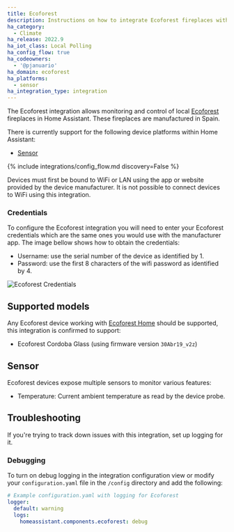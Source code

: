 ```yaml
---
title: Ecoforest
description: Instructions on how to integrate Ecoforest fireplaces with Home Assistant.
ha_category:
  - Climate
ha_release: 2022.9
ha_iot_class: Local Polling
ha_config_flow: true
ha_codeowners:
  - '@pjanuario'
ha_domain: ecoforest
ha_platforms:
  - sensor
ha_integration_type: integration
---
```


The Ecoforest integration allows monitoring and control of local [Ecoforest](https://ecoforest.com) fireplaces in Home Assistant. These fireplaces are manufactured in Spain.

There is currently support for the following device platforms within Home Assistant:

- [Sensor](#sensor)

{% include integrations/config_flow.md discovery=False %}

<div class='note'>
Devices must first be bound to WiFi or LAN using the app or website provided by the device manufacturer. It is not possible to connect devices to WiFi using this integration.
</div>

### Credentials

To configure the Ecoforest integration you will need to enter your Ecoforest credentials which are the same ones you would use with the manufacturer app. The image bellow shows how to obtain the credentials:

- Username: use the serial number of the device as identified by 1.
- Password: use the first 8 characters of the wifi password as identified by 4.

![Ecoforest Credentials](/images/integrations/ecoforest/credentials.png)


## Supported models

Any Ecoforest device working with [Ecoforest Home](https://ecoforesthome.com/) should be supported, this integration is confirmed to support:

- Ecoforest Cordoba Glass (using firmware version `30Abr19_v2z`)

## Sensor

Ecoforest devices expose multiple sensors to monitor various features:

- Temperature: Current ambient temperature as read by the device probe.

## Troubleshooting

If you're trying to track down issues with this integration, set up logging for it.

### Debugging

To turn on debug logging in the integration configuration view or modify your `configuration.yaml` file in the `/config` directory and add the following:

```yaml
# Example configuration.yaml with logging for Ecoforest
logger:
  default: warning
  logs:
    homeassistant.components.ecoforest: debug
```
